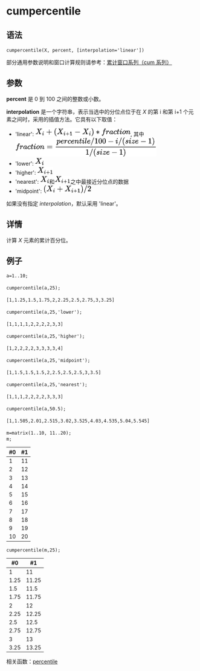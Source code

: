 # cumpercentile

## 语法

`cumpercentile(X, percent,
[interpolation='linear'])`

部分通用参数说明和窗口计算规则请参考：[累计窗口系列（cum 系列）](../themes/cumFunctions.html)

## 参数

**percent** 是 0 到 100 之间的整数或小数。

**interpolation** 是一个字符串，表示当选中的分位点位于在 *X* 的第 i 和第 i+1
个元素之间时，采用的插值方法。它具有以下取值：

* 'linear': ![linear](../../images/linear.png), 其中 ![fraction](../../images/fraction_cumpercentile.png)
* 'lower': ![lower](../../images/lower.png)
* 'higher': ![higher](../../images/higher.png)
* 'nearest': ![lower](../../images/lower.png)和![higher](../../images/higher.png)之中最接近分位点的数据
* 'midpoint': ![midpoint](../../images/midpoint.png)

如果没有指定 *interpolation*，默认采用 'linear'。

## 详情

计算 *X* 元素的累计百分位。

## 例子

```
a=1..10;

cumpercentile(a,25);

[1,1.25,1.5,1.75,2,2.25,2.5,2.75,3,3.25]

cumpercentile(a,25,'lower');

[1,1,1,1,2,2,2,2,3,3]

cumpercentile(a,25,'higher');

[1,2,2,2,2,3,3,3,3,4]

cumpercentile(a,25,'midpoint');

[1,1.5,1.5,1.5,2,2.5,2.5,2.5,3,3.5]

cumpercentile(a,25,'nearest');

[1,1,1,2,2,2,2,3,3,3]

cumpercentile(a,50.5);

[1,1.505,2.01,2.515,3.02,3.525,4.03,4.535,5.04,5.545]

m=matrix(1..10, 11..20);
m;
```

| #0 | #1 |
| --- | --- |
| 1 | 11 |
| 2 | 12 |
| 3 | 13 |
| 4 | 14 |
| 5 | 15 |
| 6 | 16 |
| 7 | 17 |
| 8 | 18 |
| 9 | 19 |
| 10 | 20 |

```
cumpercentile(m,25);
```

| #0 | #1 |
| --- | --- |
| 1 | 11 |
| 1.25 | 11.25 |
| 1.5 | 11.5 |
| 1.75 | 11.75 |
| 2 | 12 |
| 2.25 | 12.25 |
| 2.5 | 12.5 |
| 2.75 | 12.75 |
| 3 | 13 |
| 3.25 | 13.25 |

相关函数：[percentile](../p/percentile.html)

